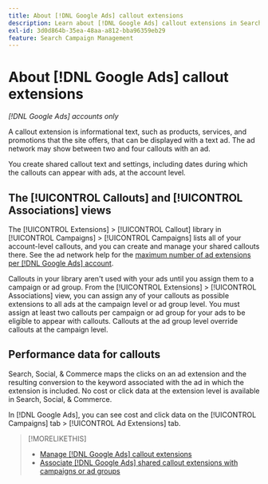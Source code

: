```yaml
---
title: About [!DNL Google Ads] callout extensions
description: Learn about [!DNL Google Ads] callout extensions in Search, Social, & Commerce.
exl-id: 3d0d864b-35ea-48aa-a812-bba96359eb29
feature: Search Campaign Management
---
```

# About [!DNL Google Ads] callout extensions

*[!DNL Google Ads] accounts only*

A callout extension is informational text, such as products, services, and promotions that the site offers, that can be displayed with a text ad. The ad network may show between two and four callouts with an ad.

You create shared callout text and settings, including dates during which the callouts can appear with ads, at the account level.

## The [!UICONTROL Callouts] and [!UICONTROL Associations] views

The [!UICONTROL Extensions] > [!UICONTROL Callout] library in [!UICONTROL Campaigns] > [!UICONTROL Campaigns] lists all of your account-level callouts, and you can create and manage your shared callouts there. See the ad network help for the [maximum number of ad extensions per [!DNL Google Ads] account](https://support.google.com/google-ads/answer/6372658?hl=en).

Callouts in your library aren't used with your ads until you assign them to a campaign or ad group. From the [!UICONTROL Extensions] > [!UICONTROL Associations] view, you can assign any of your callouts as possible extensions to all ads at the campaign level or ad group level. You must assign at least two callouts per campaign or ad group for your ads to be eligible to appear with callouts. Callouts at the ad group level override callouts at the campaign level.

## Performance data for callouts

Search, Social, & Commerce maps the clicks on an ad extension and the resulting conversion to the keyword associated with the ad in which the extension is included. No cost or click data at the extension level is available in Search, Social, & Commerce.

In [!DNL Google Ads], you can see cost and click data on the [!UICONTROL Campaigns] tab > [!UICONTROL Ad Extensions] tab.

>[!MORELIKETHIS]
>
>* [Manage [!DNL Google Ads] callout extensions](callout-extension-manage.md)
>* [Associate [!DNL Google Ads] shared callout extensions with campaigns or ad groups](callout-extension-associate.md)
